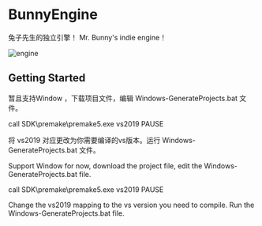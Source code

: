 # BunnyEngine
兔子先生的独立引擎！ Mr. Bunny's indie engine！

![engine](https://github.com/RikkaBunny/BunnyEngine/assets/42572971/5f79b4d4-1bbd-481f-beb8-998666a8f794)

## Getting Started
暂且支持Window ，下载项目文件，编辑 Windows-GenerateProjects.bat 文件。

call SDK\premake\premake5.exe vs2019
PAUSE

将 vs2019 对应更改为你需要编译的vs版本。运行  Windows-GenerateProjects.bat 文件。

Support Window for now, download the project file, edit the Windows-GenerateProjects.bat file.

call SDK\premake\premake5.exe vs2019
PAUSE

Change the vs2019 mapping to the vs version you need to compile. Run the Windows-GenerateProjects.bat file.
